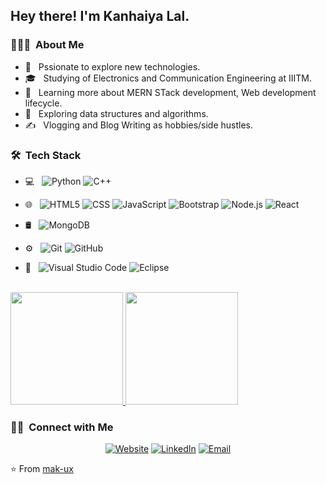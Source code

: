 
<h2> Hey there! I'm Kanhaiya Lal.</h2>

<h3> 👨🏻‍💻 &nbsp;About Me </h3>

- 🤔 &nbsp; Pssionate to explore new technologies.
- 🎓 &nbsp; Studying of Electronics and Communication Engineering at IIITM.
- 🌱 &nbsp; Learning more about MERN STack development, Web development lifecycle.
- 🌱 &nbsp; Exploring data structures and algorithms.
- ✍️ &nbsp; Vlogging and  Blog Writing as hobbies/side hustles.

<h3> 🛠 &nbsp;Tech Stack</h3>

- 💻 &nbsp;
  ![Python](https://img.shields.io/badge/-Python-333333?style=flat&logo=python)
  ![C++](https://img.shields.io/badge/-C++-333333?style=flat&logo=C%2B%2B&logoColor=00599C)
 
- 🌐 &nbsp;
  ![HTML5](https://img.shields.io/badge/-HTML5-333333?style=flat&logo=HTML5)
  ![CSS](https://img.shields.io/badge/-CSS-333333?style=flat&logo=CSS3&logoColor=1572B6)
  ![JavaScript](https://img.shields.io/badge/-JavaScript-333333?style=flat&logo=javascript)
  ![Bootstrap](https://img.shields.io/badge/-Bootstrap-333333?style=flat&logo=bootstrap&logoColor=563D7C)
  ![Node.js](https://img.shields.io/badge/-Node.js-333333?style=flat&logo=node.js)
  ![React](https://img.shields.io/badge/-React-333333?style=flat&logo=react)
- 🛢 &nbsp;
  ![MongoDB](https://img.shields.io/badge/-MongoDB-333333?style=flat&logo=mongodb)
- ⚙️ &nbsp;
  ![Git](https://img.shields.io/badge/-Git-333333?style=flat&logo=git)
  ![GitHub](https://img.shields.io/badge/-GitHub-333333?style=flat&logo=github)

- 🔧 &nbsp;
  ![Visual Studio Code](https://img.shields.io/badge/-Visual%20Studio%20Code-333333?style=flat&logo=visual-studio-code&logoColor=007ACC)
  ![Eclipse](https://img.shields.io/badge/-Eclipse-333333?style=flat&logo=eclipse-ide&logoColor=2C2255)


<br/>

<a href="https://github.com/mak-ux">
  <img height="180em" src="https://github-readme-stats.vercel.app/api?username=mak-ux&theme=buefy&show_icons=true" />
  <img height="180em" src="https://github-readme-stats.vercel.app/api/top-langs/?username=mak-ux&theme=buefy&layout=compact" />
</a>

<br/>

<h3> 🤝🏻 &nbsp;Connect with Me </h3>

<p align="center">
<a href="https://fullstackbugglers.github.io/kanhaiya_Resume/"><img alt="Website" src="https://img.shields.io/badge/Website-https://fullstackbugglers.github.io/kanhaiya_Resume/-blue?style=flat-square&logo=google-chrome"></a>
<a href="https://www.linkedin.com/in/kanhaiya-lal-7508a6187/"><img alt="LinkedIn" src="https://img.shields.io/badge/LinkedIn-Kanhaiya%20Lal-blue?style=flat-square&logo=linkedin"></a>
<a href="kanhaiya@iiitmanipur.ac.in"><img alt="Email" src="https://img.shields.io/badge/Email-kanhaiya@iiitmanipur.ac.in-blue?style=flat-square&logo=gmail"></a>
</p>

⭐️ From [mak-ux](https://github.com/mak-ux)
